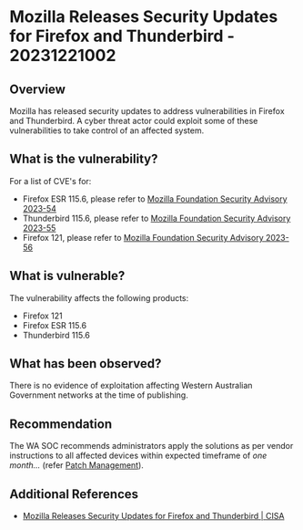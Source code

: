 # Mozilla Releases Security Updates for Firefox and Thunderbird - 20231221002

## Overview

Mozilla has released security updates to address vulnerabilities in Firefox and Thunderbird. A cyber threat actor could exploit some of these vulnerabilities to take control of an affected system.

## What is the vulnerability?

For a list of CVE's for:

- Firefox ESR 115.6, please refer to [Mozilla Foundation Security Advisory 2023-54](https://www.mozilla.org/en-US/security/advisories/mfsa2023-54/)
- Thunderbird 115.6, please refer to [Mozilla Foundation Security Advisory 2023-55](https://www.mozilla.org/en-US/security/advisories/mfsa2023-55/)
- Firefox 121, please refer to [Mozilla Foundation Security Advisory 2023-56](https://www.mozilla.org/en-US/security/advisories/mfsa2023-56/)

## What is vulnerable?

The vulnerability affects the following products:

- Firefox 121
- Firefox ESR 115.6
- Thunderbird 115.6

## What has been observed?

There is no evidence of exploitation affecting Western Australian Government networks at the time of publishing.

## Recommendation

The WA SOC recommends administrators apply the solutions as per vendor instructions to all affected devices within expected timeframe of *one month...* (refer [Patch Management](../guidelines/patch-management.md)).

## Additional References

- [Mozilla Releases Security Updates for Firefox and Thunderbird | CISA](https://www.cisa.gov/news-events/alerts/2023/12/20/mozilla-releases-security-updates-firefox-and-thunderbird)
